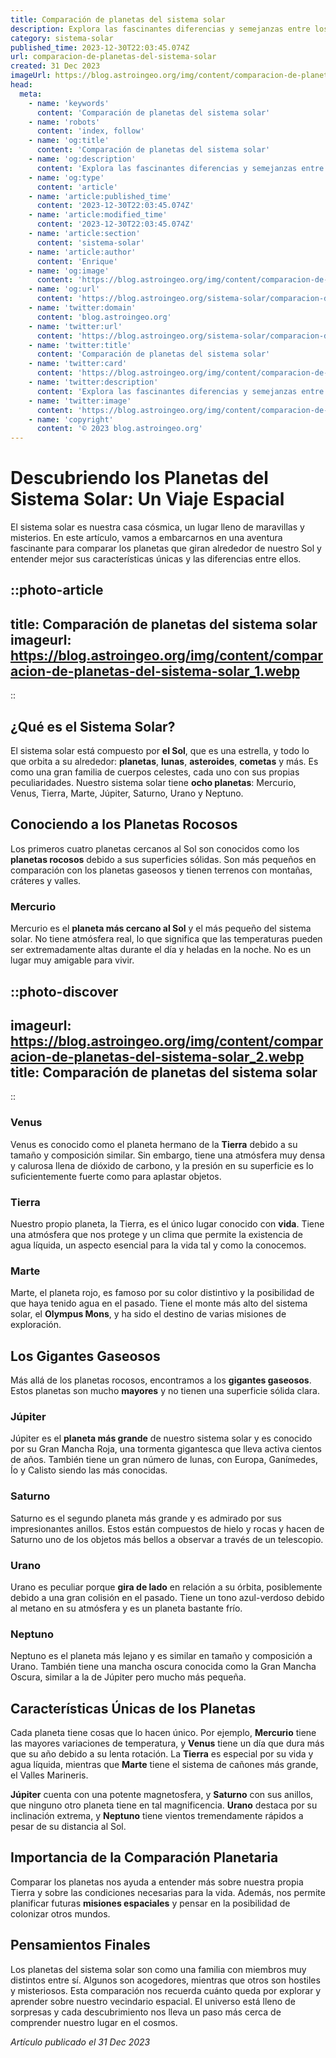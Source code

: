 ```yaml
---
title: Comparación de planetas del sistema solar
description: Explora las fascinantes diferencias y semejanzas entre los planetas de nuestro sistema solar en este detallado análisis comparativo.
category: sistema-solar
published_time: 2023-12-30T22:03:45.074Z
url: comparacion-de-planetas-del-sistema-solar
created: 31 Dec 2023
imageUrl: https://blog.astroingeo.org/img/content/comparacion-de-planetas-del-sistema-solar_1.webp
head:
  meta:
    - name: 'keywords'
      content: 'Comparación de planetas del sistema solar'
    - name: 'robots'
      content: 'index, follow'
    - name: 'og:title'
      content: 'Comparación de planetas del sistema solar'
    - name: 'og:description'
      content: 'Explora las fascinantes diferencias y semejanzas entre los planetas de nuestro sistema solar en este detallado análisis comparativo.'
    - name: 'og:type'
      content: 'article'
    - name: 'article:published_time'
      content: '2023-12-30T22:03:45.074Z'
    - name: 'article:modified_time'
      content: '2023-12-30T22:03:45.074Z'
    - name: 'article:section'
      content: 'sistema-solar'
    - name: 'article:author'
      content: 'Enrique'
    - name: 'og:image'
      content: 'https://blog.astroingeo.org/img/content/comparacion-de-planetas-del-sistema-solar_1.webp'
    - name: 'og:url'
      content: 'https://blog.astroingeo.org/sistema-solar/comparacion-de-planetas-del-sistema-solar'
    - name: 'twitter:domain'
      content: 'blog.astroingeo.org'
    - name: 'twitter:url'
      content: 'https://blog.astroingeo.org/sistema-solar/comparacion-de-planetas-del-sistema-solar'
    - name: 'twitter:title'
      content: 'Comparación de planetas del sistema solar'
    - name: 'twitter:card'
      content: 'https://blog.astroingeo.org/img/content/comparacion-de-planetas-del-sistema-solar_1.webp'
    - name: 'twitter:description'
      content: 'Explora las fascinantes diferencias y semejanzas entre los planetas de nuestro sistema solar en este detallado análisis comparativo.'
    - name: 'twitter:image'
      content: 'https://blog.astroingeo.org/img/content/comparacion-de-planetas-del-sistema-solar_1.webp'
    - name: 'copyright'
      content: '© 2023 blog.astroingeo.org'
---
```

# Descubriendo los Planetas del Sistema Solar: Un Viaje Espacial

El sistema solar es nuestra casa cósmica, un lugar lleno de maravillas y misterios. En este artículo, vamos a embarcarnos en una aventura fascinante para comparar los planetas que giran alrededor de nuestro Sol y entender mejor sus características únicas y las diferencias entre ellos. 

::photo-article
---
title: Comparación de planetas del sistema solar
imageurl: https://blog.astroingeo.org/img/content/comparacion-de-planetas-del-sistema-solar_1.webp
---
::

## ¿Qué es el Sistema Solar?

El sistema solar está compuesto por **el Sol**, que es una estrella, y todo lo que orbita a su alrededor: **planetas**, **lunas**, **asteroides**, **cometas** y más. Es como una gran familia de cuerpos celestes, cada uno con sus propias peculiaridades. Nuestro sistema solar tiene **ocho planetas**: Mercurio, Venus, Tierra, Marte, Júpiter, Saturno, Urano y Neptuno.

## Conociendo a los Planetas Rocosos

Los primeros cuatro planetas cercanos al Sol son conocidos como los **planetas rocosos** debido a sus superficies sólidas. Son más pequeños en comparación con los planetas gaseosos y tienen terrenos con montañas, cráteres y valles.

### Mercurio
Mercurio es el **planeta más cercano al Sol** y el más pequeño del sistema solar. No tiene atmósfera real, lo que significa que las temperaturas pueden ser extremadamente altas durante el día y heladas en la noche. No es un lugar muy amigable para vivir.


::photo-discover
---
imageurl: https://blog.astroingeo.org/img/content/comparacion-de-planetas-del-sistema-solar_2.webp
title: Comparación de planetas del sistema solar
---
::

### Venus
Venus es conocido como el planeta hermano de la **Tierra** debido a su tamaño y composición similar. Sin embargo, tiene una atmósfera muy densa y calurosa llena de dióxido de carbono, y la presión en su superficie es lo suficientemente fuerte como para aplastar objetos.

### Tierra
Nuestro propio planeta, la Tierra, es el único lugar conocido con **vida**. Tiene una atmósfera que nos protege y un clima que permite la existencia de agua líquida, un aspecto esencial para la vida tal y como la conocemos.

### Marte
Marte, el planeta rojo, es famoso por su color distintivo y la posibilidad de que haya tenido agua en el pasado. Tiene el monte más alto del sistema solar, el **Olympus Mons**, y ha sido el destino de varias misiones de exploración.

## Los Gigantes Gaseosos

Más allá de los planetas rocosos, encontramos a los **gigantes gaseosos**. Estos planetas son mucho **mayores** y no tienen una superficie sólida clara.

### Júpiter
Júpiter es el **planeta más grande** de nuestro sistema solar y es conocido por su Gran Mancha Roja, una tormenta gigantesca que lleva activa cientos de años. También tiene un gran número de lunas, con Europa, Ganímedes, Ío y Calisto siendo las más conocidas.

### Saturno
Saturno es el segundo planeta más grande y es admirado por sus impresionantes anillos. Estos están compuestos de hielo y rocas y hacen de Saturno uno de los objetos más bellos a observar a través de un telescopio.

### Urano
Urano es peculiar porque **gira de lado** en relación a su órbita, posiblemente debido a una gran colisión en el pasado. Tiene un tono azul-verdoso debido al metano en su atmósfera y es un planeta bastante frío.

### Neptuno
Neptuno es el planeta más lejano y es similar en tamaño y composición a Urano. También tiene una mancha oscura conocida como la Gran Mancha Oscura, similar a la de Júpiter pero mucho más pequeña.

## Características Únicas de los Planetas

Cada planeta tiene cosas que lo hacen único. Por ejemplo, **Mercurio** tiene las mayores variaciones de temperatura, y **Venus** tiene un día que dura más que su año debido a su lenta rotación. La **Tierra** es especial por su vida y agua líquida, mientras que **Marte** tiene el sistema de cañones más grande, el Valles Marineris.

**Júpiter** cuenta con una potente magnetosfera, y **Saturno** con sus anillos, que ninguno otro planeta tiene en tal magnificencia. **Urano** destaca por su inclinación extrema, y **Neptuno** tiene vientos tremendamente rápidos a pesar de su distancia al Sol.

## Importancia de la Comparación Planetaria

Comparar los planetas nos ayuda a entender más sobre nuestra propia Tierra y sobre las condiciones necesarias para la vida. Además, nos permite planificar futuras **misiones espaciales** y pensar en la posibilidad de colonizar otros mundos.

## Pensamientos Finales

Los planetas del sistema solar son como una familia con miembros muy distintos entre sí. Algunos son acogedores, mientras que otros son hostiles y misteriosos. Esta comparación nos recuerda cuánto queda por explorar y aprender sobre nuestro vecindario espacial. El universo está lleno de sorpresas y cada descubrimiento nos lleva un paso más cerca de comprender nuestro lugar en el cosmos.

_Artículo publicado el 31 Dec 2023_